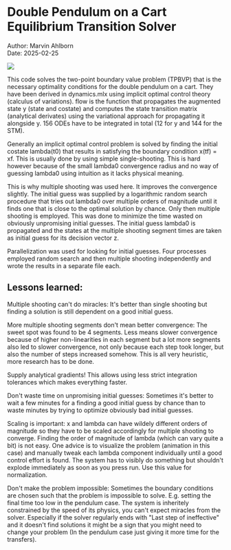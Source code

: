 # Double Pendulum on a Cart Equilibrium Transition Solver
Author: Marvin Ahlborn</br>
Date: 2025-02-25

![](https://github.com/MarvinAhl/double-pendulum/choreography.gif)

This code solves the two-point boundary value problem (TPBVP) that is the
necessary optimality conditions for the double pendulum on a cart. They
have been derived in dynamics.mlx using implicit optimal control theory
(calculus of variations). flow is the function that propagates the
augmented state y (state and costate) and computes the state transition
matrix (analytical derivates) using the variational approach for
propagating it alongside y. 156 ODEs have to be integrated in total (12
for y and 144 for the STM).

Generally an implicit optimal control problem is solved by finding the
initial costate lambda(t0) that results in satisfying the boundary
condition x(tf) = xf. This is usually done by using simple
single-shooting. This is hard however because of the small lambda0
convergence radius and no way of guessing lambda0 using intuition as it
lacks physical meaning.

This is why multiple shooting was used here. It improves the convergence
slightly. The initial guess was supplied by a logarithmic random search
procedure that tries out lambda0 over multiple orders of magnitude until
it finds one that is close to the optimal solution by chance. Only then
multiple shooting is employed. This was done to minimize the time wasted
on obviously unpromising initial guesses. The initial guess lambda0 is
propagated and the states at the multiple shooting segment times are
taken as initial guess for its decision vector z.

Parallelization was used for looking for initial guesses. Four processes
employed random search and then multiple shooting independently and wrote
the results in a separate file each.

## Lessons learned:
Multiple shooting can't do miracles: It's better than single shooting but
finding a solution is still dependent on a good initial guess.

More multiple shooting segments don't mean better convergence: The sweet
spot was found to be 4 segments. Less means slower convergence because of
higher non-linearities in each segment but a lot more segments also led
to slower convergence, not only because each step took longer, but also
the number of steps increased somehow. This is all very heuristic, more
research has to be done.

Supply analytical gradients! This allows using less strict integration
tolerances which makes everything faster.

Don't waste time on unpromising initial guesses: Sometimes it's better to
wait a few minutes for a finding a good initial guess by chance than to
waste minutes by trying to optimize obviously bad initial guesses.

Scaling is important: x and lambda can have wildely different orders of
magnitude so they have to be scaled accordingly for multiple shooting to
converge. Finding the order of magnitude of lambda (which can vary quite
a bit) is not easy. One advice is to visualize the problem (animation in
this case) and manually tweak each lambda component individually until a
good control effort is found. The system has to visibly do something but
shouldn't explode immediately as soon as you press run. Use this value
for normalization.

Don't make the problem impossible: Sometimes the boundary conditions are
chosen such that the problem is impossible to solve. E.g. setting the
final time too low in the pendulum case. The system is inheritely
constrained by the speed of its physics, you can't expect miracles from
the solver. Especially if the solver regularly ends with "Last step of
ineffective" and it doesn't find solutions it might be a sign that you
might need to change your problem (In the pendulum case just giving it
more time for the transfers).
